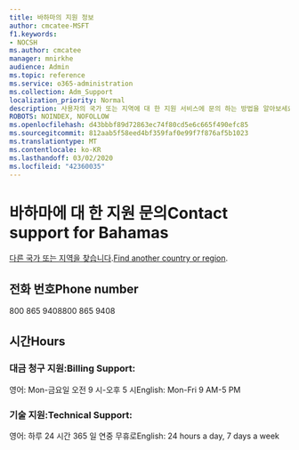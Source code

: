 ```yaml
---
title: 바하마의 지원 정보
author: cmcatee-MSFT
f1.keywords:
- NOCSH
ms.author: cmcatee
manager: mnirkhe
audience: Admin
ms.topic: reference
ms.service: o365-administration
ms.collection: Adm_Support
localization_priority: Normal
description: 사용자의 국가 또는 지역에 대 한 지원 서비스에 문의 하는 방법을 알아보세요.
ROBOTS: NOINDEX, NOFOLLOW
ms.openlocfilehash: d43bbbf89d72863ec74f80cd5e6c665f490efc85
ms.sourcegitcommit: 812aab5f58eed4bf359faf0e99f7f876af5b1023
ms.translationtype: MT
ms.contentlocale: ko-KR
ms.lasthandoff: 03/02/2020
ms.locfileid: "42360035"
---
```

# <a name="contact-support-for-bahamas"></a><span data-ttu-id="25cfe-103">바하마에 대 한 지원 문의</span><span class="sxs-lookup"><span data-stu-id="25cfe-103">Contact support for Bahamas</span></span>

<span data-ttu-id="25cfe-104">[다른 국가 또는 지역을 찾습니다](../contact-support-for-business-products.md).</span><span class="sxs-lookup"><span data-stu-id="25cfe-104">[Find another country or region](../contact-support-for-business-products.md).</span></span>

## <a name="phone-number"></a><span data-ttu-id="25cfe-105">전화 번호</span><span class="sxs-lookup"><span data-stu-id="25cfe-105">Phone number</span></span>
<span data-ttu-id="25cfe-106">800 865 9408</span><span class="sxs-lookup"><span data-stu-id="25cfe-106">800 865 9408</span></span>

## <a name="hours"></a><span data-ttu-id="25cfe-107">시간</span><span class="sxs-lookup"><span data-stu-id="25cfe-107">Hours</span></span>
### <a name="billing-support"></a><span data-ttu-id="25cfe-108">대금 청구 지원:</span><span class="sxs-lookup"><span data-stu-id="25cfe-108">Billing Support:</span></span>

<span data-ttu-id="25cfe-109">영어: Mon-금요일 오전 9 시-오후 5 시</span><span class="sxs-lookup"><span data-stu-id="25cfe-109">English: Mon-Fri 9 AM-5 PM</span></span>

### <a name="technical-support"></a><span data-ttu-id="25cfe-110">기술 지원:</span><span class="sxs-lookup"><span data-stu-id="25cfe-110">Technical Support:</span></span>

<span data-ttu-id="25cfe-111">영어: 하루 24 시간 365 일 연중 무휴로</span><span class="sxs-lookup"><span data-stu-id="25cfe-111">English: 24 hours a day, 7 days a week</span></span>
